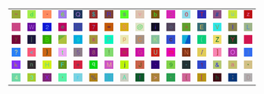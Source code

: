 <table>
<tr>
<td><img src="7E.gif"></td>
<td><img src="64.gif"></td>
<td><img src="2D.gif"></td>
<td><img src="36.gif"></td>
<td><img src="51.gif"></td>
<td><img src="24.gif"></td>
<td><img src="52.gif"></td>
<td><img src="73.gif"></td>
<td><img src="76.gif"></td>
<td><img src="62.gif"></td>
<td><img src="3A.gif"></td>
<td><img src="30.gif"></td>
<td><img src="54.gif"></td>
<td><img src="23.gif"></td>
<td><img src="75.gif"></td>
<td><img src="7A.gif"></td>
</tr>
<tr>
<td><img src="5F.gif"></td>
<td><img src="57.gif"></td>
<td><img src="32.gif"></td>
<td><img src="65.gif"></td>
<td><img src="2E.gif"></td>
<td><img src="37.gif"></td>
<td><img src="3D.gif"></td>
<td><img src="53.gif"></td>
<td><img src="40.gif"></td>
<td><img src="69.gif"></td>
<td><img src="6F.gif"></td>
<td><img src="5E.gif"></td>
<td><img src="45.gif"></td>
<td><img src="56.gif"></td>
<td><img src="49.gif"></td>
<td><img src="4C.gif"></td>
</tr>
<tr>
<td><img src="79.gif"></td>
<td><img src="7C.gif"></td>
<td><img src="42.gif"></td>
<td><img src="gr1.gif"></td>
<td><img src="67.gif"></td>
<td><img src="78.gif"></td>
<td><img src="50.gif"></td>
<td><img src="70.gif"></td>
<td><img src="43.gif"></td>
<td><img src="4B.gif"></td>
<td><img src="63.gif"></td>
<td><img src="gr3.gif"></td>
<td><img src="28.gif"></td>
<td><img src="5A.gif"></td>
<td><img src="59.gif"></td>
<td><img src="gr2.gif"></td>
</tr>
<tr>
<td><img src="3F.gif"></td>
<td><img src="3C.gif"></td>
<td><img src="7D.gif"></td>
<td><img src="74.gif"></td>
<td><img src="35.gif"></td>
<td><img src="38.gif"></td>
<td><img src="21.gif"></td>
<td><img src="77.gif"></td>
<td><img src="47.gif"></td>
<td><img src="55.gif"></td>
<td><img src="6D.gif"></td>
<td><img src="4E.gif"></td>
<td><img src="2F.gif"></td>
<td><img src="5D.gif"></td>
<td><img src="4F.gif"></td>
<td><img src="29.gif"></td>
</tr>
<tr>
<td><img src="6B.gif"></td>
<td><img src="6E.gif"></td>
<td><img src="48.gif"></td>
<td><img src="46.gif"></td>
<td><img src="2B.gif"></td>
<td><img src="71.gif"></td>
<td><img src="4D.gif"></td>
<td><img src="6A.gif"></td>
<td><img src="4A.gif"></td>
<td><img src="60.gif"></td>
<td><img src="39.gif"></td>
<td><img src="2A.gif"></td>
<td><img src="31.gif"></td>
<td><img src="26.gif"></td>
<td><img src="61.gif"></td>
<td><img src="22.gif"></td>
</tr>
<tr>
<td><img src="34.gif"></td>
<td><img src="33.gif"></td>
<td><img src="58.gif"></td>
<td><img src="27.gif"></td>
<td><img src="72.gif"></td>
<td><img src="25.gif"></td>
<td><img src="6C.gif"></td>
<td><img src="41.gif"></td>
<td><img src="66.gif"></td>
<td><img src="3E.gif"></td>
<td><img src="2C.gif"></td>
<td><img src="7B.gif"></td>
<td><img src="5B.gif"></td>
<td><img src="68.gif"></td>
<td><img src="3B.gif"></td>
<td><img src="44.gif"></td>
</tr>
</table>
